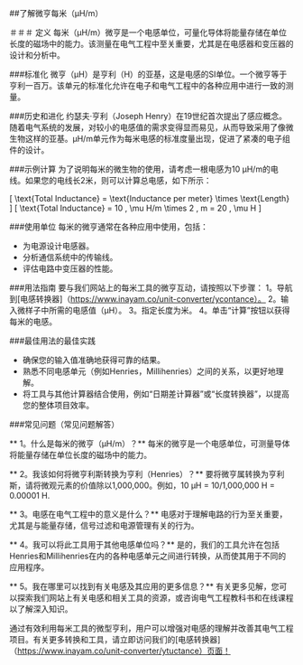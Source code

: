 ##了解微亨每米（µH/m）

＃＃＃ 定义
每米（µH/m）微亨是一个电感单位，可量化导体将能量存储在单位长度的磁场中的能力。该测量在电气工程中至关重要，尤其是在电感器和变压器的设计和分析中。

###标准化
微亨（µH）是亨利（H）的亚基，这是电感的SI单位。一个微亨等于亨利一百万。该单元的标准化允许在电子和电气工程中的各种应用中进行一致的测量。

###历史和进化
约瑟夫·亨利（Joseph Henry）在19世纪首次提出了感应概念。随着电气系统的发展，对较小的电感值的需求变得显而易见，从而导致采用了像微生物这样的亚基。µH/m单元作为每米电感的标准度量出现，促进了紧凑的电子组件的设计。

###示例计算
为了说明每米的微生物的使用，请考虑一根电感为10 µH/m的电线。如果您的电线长2米，则可以计算总电感，如下所示：

\[ \text{Total Inductance} = \text{Inductance per meter} \times \text{Length} \]
\[ \text{Total Inductance} = 10 \, \mu H/m \times 2 \, m = 20 \, \mu H \]

###使用单位
每米的微亨通常在各种应用中使用，包括：
- 为电源设计电感器。
- 分析通信系统中的传输线。
- 评估电路中变压器的性能。

###用法指南
要与我们网站上的每米工具的微亨互动，请按照以下步骤：
1。导航到[电感转换器]（https://www.inayam.co/unit-converter/ycontance）。
2。输入微样子中所需的电感值（µH）。
3。指定长度为米。
4。单击“计算”按钮以获得每米的电感。

###最佳用法的最佳实践
- 确保您的输入值准确地获得可靠的结果。
- 熟悉不同电感单元（例如Henries，Millihenries）之间的关系，以更好地理解。
- 将工具与其他计算器结合使用，例如“日期差计算器”或“长度转换器”，以提高您的整体项目效率。

###常见问题（常见问题解答）

** 1。什么是每米的微亨（µH/m）？**
每米的微亨是一个电感单位，可测量导体将能量存储在单位长度的磁场中的能力。

** 2。我该如何将微亨利斯转换为亨利（Henries）？**
要将微亨属转换为亨利斯，请将微观元素的价值除以1,000,000。例如，10 µH = 10/1,000,000 H = 0.00001 H.

** 3。电感在电气工程中的意义是什么？**
电感对于理解电路的行为至关重要，尤其是与能量存储，信号过滤和电源管理有关的行为。

** 4。我可以将此工具用于其他电感单位吗？**
是的，我们的工具允许在包括Henries和Millihenries在内的各种电感单元之间进行转换，从而使其用于不同的应用程序。

** 5。我在哪里可以找到有关电感及其应用的更多信息？**
有关更多见解，您可以探索我们网站上有关电感和相关工具的资源，或咨询电气工程教科书和在线课程以了解深入知识。

通过有效利用每米工具的微型亨利，用户可以增强对电感的理解并改善其电气工程项目。有关更多转换和工具，请立即访问我们的[电感转换器]（https://www.inayam.co/unit-converter/ytuctance）页面！
